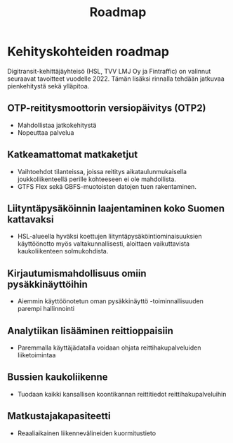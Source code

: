 ﻿---
title: Roadmap
panels: []
---
# Kehityskohteiden roadmap

Digitransit-kehittäjäyhteisö (HSL, TVV LMJ Oy ja Fintraffic) on valinnut seuraavat tavoitteet vuodelle 2022. Tämän lisäksi rinnalla tehdään jatkuvaa pienkehitystä sekä ylläpitoa.

## OTP-reititysmoottorin versiopäivitys (OTP2)
- Mahdollistaa jatkokehitystä
- Nopeuttaa palvelua

## Katkeamattomat matkaketjut
- Vaihtoehdot tilanteissa, joissa reititys aikataulunmukaisella joukkoliikenteellä perille kohteeseen ei ole mahdollista.
- GTFS Flex sekä GBFS-muotoisten datojen tuen rakentaminen.

## Liityntäpysäköinnin laajentaminen koko Suomen kattavaksi
- HSL-alueella hyväksi koettujen liityntäpysäköintiominaisuuksien käyttöönotto myös valtakunnallisesti, aloittaen vaikuttavista kaukoliikenteen solmukohdista.

## Kirjautumismahdollisuus omiin pysäkkinäyttöihin
- Aiemmin käyttöönotetun oman pysäkkinäyttö -toiminnallisuuden parempi hallinnointi

## Analytiikan lisääminen reittioppaisiin
- Paremmalla käyttäjädatalla voidaan ohjata reittihakupalveluiden liiketoimintaa

## Bussien kaukoliikenne
- Tuodaan kaikki kansallisen koontikannan reittitiedot reittihakupalveluihin

## Matkustajakapasiteetti
- Reaaliaikainen liikennevälineiden kuormitustieto
